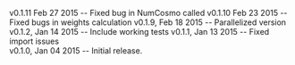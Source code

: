 v0.1.11 Feb 27 2015 -- Fixed bug in NumCosmo called
v0.1.10 Feb 23 2015 -- Fixed bugs in weights calculation
v0.1.9, Feb 18 2015 -- Parallelized version
v0.1.2, Jan 14 2015 -- Include working tests
v0.1.1, Jan 13 2015 -- Fixed import issues 	
v0.1.0, Jan 04 2015 -- Initial release.

